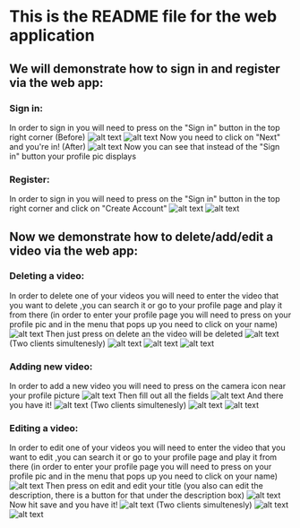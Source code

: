 # This is the README file for the web application

## We will demonstrate how to sign in and register via the web app:

### Sign in:

In order to sign in you will need to press on the "Sign in" button in the top right corner
(Before)
![alt text](proofs/Screenshot_92.png)
![alt text](proofs/Screenshot_93.png)
Now you need to click on "Next" and you're in!
(After)
![alt text](proofs/Screenshot_94.png)
Now you can see that instead of the "Sign in" button your profile pic displays

### Register:

In order to sign in you will need to press on the "Sign in" button in the top right corner and click on "Create Account"
![alt text](proofs/Screenshot_95.png)
![alt text](proofs/Screenshot_96.png)

## Now we demonstrate how to delete/add/edit a video via the web app:

### Deleting a video:

In order to delete one of your videos you will need to enter the video that you want to delete ,you can search it or go to your profile page and play it from there (in order to enter your profile page you will need to press on your profile pic and in the menu that pops up you need to click on your name)
![alt text](proofs/Screenshot_97.png)
Then just press on delete an the video will be deleted
![alt text](proofs/Screenshot_98.png)
(Two clients simultenesly)
![alt text](proofs/Screenshot_110.png)
![alt text](proofs/Screenshot_111.png)
![alt text](proofs/Screenshot_112.png)

### Adding new video:

In order to add a new video you will need to press on the camera icon near your profile picture
![alt text](proofs/Screenshot_99.png)
Then fill out all the fields
![alt text](proofs/Screenshot_100.png)
And there you have it!
![alt text](proofs/Screenshot_101.png)
(Two clients simultenesly)
![alt text](proofs/Screenshot_108.png)
![alt text](proofs/Screenshot_109.png)

### Editing a video:

In order to edit one of your videos you will need to enter the video that you want to edit ,you can search it or go to your profile page and play it from there (in order to enter your profile page you will need to press on your profile pic and in the menu that pops up you need to click on your name)
![alt text](proofs/Screenshot_102.png)
Then press on edit and edit your title (you also can edit the description, there is a button for that under the description box)
![alt text](proofs/Screenshot_103.png)
Now hit save and you have it!
![alt text](proofs/Screenshot_104.png)
(Two clients simultenesly)
![alt text](proofs/Screenshot_106.png)
![alt text](proofs/Screenshot_107.png)
